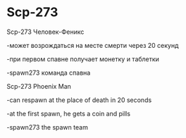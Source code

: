 # Scp-273
Scp-273 Человек-Феникс

-может возрождаться на месте смерти через 20 секунд

-при первом спавне получает монетку и таблетки

-spawn273 команда спавна

Scp-273 Phoenix Man

-can respawn at the place of death in 20 seconds

-at the first spawn, he gets a coin and pills

-spawn273 the spawn team
